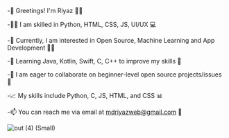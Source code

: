 -👋 Greetings! I'm Riyaz 🙋‍♂️

-👨‍💻 I am skilled in Python, HTML, CSS, JS, UI/UX 💻

-🤔 Currently, I am interested in Open Source, Machine Learning and App Development 🤖📱

-🌱 Learning Java, Kotlin, Swift, C, C++ to improve my skills 💪

-💞️ I am eager to collaborate on beginner-level open source projects/issues 🤝

-📈 My skills include Python, C, JS, HTML, and CSS 📊

-📫 You can reach me via email at mdriyazweb@gmail.com 📧

![out (4) (Small)](https://user-images.githubusercontent.com/116792240/235643892-efc86cdc-6815-4e1d-a9d0-b756d66f0ba4.png)


